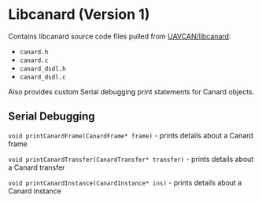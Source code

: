 # Libcanard (Version 1)

Contains libcanard source code files pulled from [UAVCAN/libcanard](https://github.com/UAVCAN/libcanard/tree/master/libcanard):
 * `canard.h`
 * `canard.c`
 * `canard_dsdl.h`
 * `canard_dsdl.c`

Also provides custom Serial debugging print statements for Canard objects.

## Serial Debugging

`void printCanardFrame(CanardFrame* frame)` - prints details about a Canard frame

`void printCanardTransfer(CanardTransfer* transfer)` - prints details about a Canard transfer

`void printCanardInstance(CanardInstance* ins)` - prints details about a Canard instance
